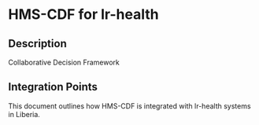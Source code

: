 # HMS-CDF for lr-health

## Description

Collaborative Decision Framework

## Integration Points

This document outlines how HMS-CDF is integrated with lr-health systems in Liberia.
